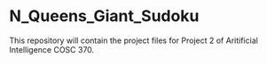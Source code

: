 # N_Queens_Giant_Sudoku
This repository will contain the project files for Project 2 of Aritificial Intelligence COSC 370. 
